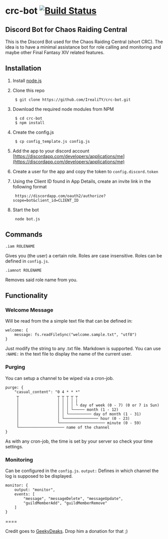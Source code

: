 # crc-bot [![Build Status](https://travis-ci.org/IrealiTY/crc-bot.svg?branch=master)](https://travis-ci.org/IrealiTY/crc-bot)

## Discord Bot for Chaos Raiding Central

This is the Discord Bot used for the Chaos Raiding Central (short CRC). The idea is to have a minimal assistance bot for role calling and monitoring and maybe other Final Fantasy XIV related features.

## Installation

1. Install [node.js](https://nodejs.org/en/download/)
2. Clone this repo

        $ git clone https://github.com/IrealiTY/crc-bot.git

3. Download the required node modules from NPM

        $ cd crc-bot
        $ npm install

5. Create the config.js

        $ cp config_template.js config.js

6. Add the app to your discord account [https://discordapp.com/developers/applications/me](https://discordapp.com/developers/applications/me)

7. Create a user for the app and copy the token to `config.discord.token`

8. Using the Client ID found in App Details, 
   create an invite link in the following format 
   
        https://discordapp.com/oauth2/authorize?scope=bot&client_id=CLIENT_ID

9. Start the bot

        node bot.js
        

## Commands

    .iam ROLENAME
    
Gives you (the user) a certain role. Roles are case insensitive. Roles can be defined in `config.js`.

    .iamnot ROLENAME
    
Removes said role name from you.


## Functionality

### Welcome Message

Will be read from the a simple text file that can be defined in:

    welcome: {
        message: fs.readFileSync("welcome.sample.txt", "utf8")
    }

Just modify the string to any .txt file. Markdown is supported.
You can use `:NAME:` in the text file to display the name of the current user.

### Purging

You can setup a channel to be wiped via a cron-job.

    purge: {
        "casual_content": "0 4 * * *"
         ┬                 ┬ ┬ ┬ ┬ ┬
         │                 │ │ │ │ |
         │                 │ │ │ │ └ day of week (0 - 7) (0 or 7 is Sun)
         │                 │ │ │ └───── month (1 - 12)
         │                 │ │ └────────── day of month (1 - 31)
         │                 │ └─────────────── hour (0 - 23)
         │                 └──────────────────── minute (0 - 59)
         └──────────────────── name of the channel
    }
    
As with any cron-job, the time is set by your server so check your time settings.


### Monitoring

Can be configured in the `config.js`. `output:` Defines in which channel the log is supposed to be displayed.

    monitor: {
        output: "monitor",
        events: [ 
            "message", "messageDelete", "messageUpdate",
            "guildMemberAdd", "guildMemberRemove"
        ]
    }

====

Credit goes to [GeekyDeaks](https://github.com/GeekyDeaks). Drop him a donation for that ;)
